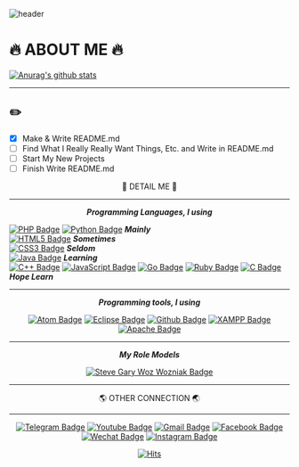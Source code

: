 ![header](https://capsule-render.vercel.app/api?type=egg&color=gradient&height=300&section=header&text=SaNsLePeR%20render&fontSize=90)
# :fire: ABOUT ME :fire:

[![Anurag's github stats](https://github-readme-stats.vercel.app/api?username=sansleper)](https://github.com/anuraghazra/github-readme-stats)

***

## :pencil2:
- [x] Make & Write README.md
- [ ] Find What I Really Really Want Things, Etc. and Write in README.md
- [ ] Start My New Projects
- [ ] Finish Write README.md   

<div align=center>

:flashlight: DETAIL ME :flashlight:
</div>

***

<div align=center>
 
**_Programming Languages, I using_**

</div>

[![PHP Badge](http://img.shields.io/badge/-PHP-777BB4?style=for-the-badge&logo=w3c&link=https://www.php.net/)](https://www.php.net/)
[![Python Badge](http://img.shields.io/badge/-Python-3776AB?style=for-the-badge&logo=w3c&link=https://zzsza.github.io/)](https://www.python.org/)
**_Mainly_**   
[![HTML5 Badge](http://img.shields.io/badge/-HTML5-E34F26?style=for-the-badge&logo=w3c&link=https://zzsza.github.io/)](https://www.w3.org/TR/html52/)
**_Sometimes_**   
[![CSS3 Badge](http://img.shields.io/badge/-CSS3-1572B6?style=for-the-badge&logo=w3c&link=https://zzsza.github.io/)](https://www.w3.org/Style/CSS/Overview.en.html)
**_Seldom_**   
[![Java Badge](http://img.shields.io/badge/-Java-007396?style=for-the-badge&logo=w3c&link=https://zzsza.github.io/)](https://www.oracle.com/java/)
**_Learning_**   
[![C++ Badge](http://img.shields.io/badge/-C++-00599C?style=for-the-badge&logo=w3c&link=https://zzsza.github.io/)](https://isocpp.org/)
[![JavaScript Badge](http://img.shields.io/badge/-JavaScript-F7DF1E?style=for-the-badge&logo=w3c&link=https://zzsza.github.io/)](https://developer.mozilla.org/en-US/docs/Web/JavaScript)
[![Go Badge](http://img.shields.io/badge/-Go-00ADD8?style=for-the-badge&logo=w3c&link=https://zzsza.github.io/)](https://golang.org/)
[![Ruby Badge](http://img.shields.io/badge/-Ruby-CC342D?style=for-the-badge&logo=w3c&link=https://zzsza.github.io/)](http://www.ruby-lang.org/en/)
[![C Badge](http://img.shields.io/badge/-C-A8B9CC?style=for-the-badge&logo=w3c&link=https://zzsza.github.io/)](https://en.cppreference.com/w/)
**_Hope Learn_**

***

<div align=center>
 
**_Programming tools, I using_**

</div>

<div align=center>

[![Atom Badge](http://img.shields.io/badge/-Atom-66595C?style=for-the-badge&logo=Atom&link=https://zzsza.github.io/)](https://atom.io/)
[![Eclipse Badge](http://img.shields.io/badge/-Eclipse-2C2255?style=for-the-badge&logo=Eclipse&link=https://zzsza.github.io/)](https://www.eclipse.org/downloads/)
[![Github Badge](http://img.shields.io/badge/-Github-181717?style=for-the-badge&logo=Github&link=https://zzsza.github.io/)](https://github.com)
[![XAMPP Badge](http://img.shields.io/badge/-XAMPP-FB7A24?style=for-the-badge&logo=XAMPP&link=https://zzsza.github.io/)](https://www.apachefriends.org/index.html)
[![Apache Badge](http://img.shields.io/badge/-Apache-D22128?style=for-the-badge&logo=Apache&link=https://zzsza.github.io/)](https://httpd.apache.org/)

</div>

***

<div align=center>

**_My Role Models_**

</div>

<div align=center>

[![Steve Gary Woz Wozniak Badge](https://img.shields.io/static/v1?label=MY_LOLMODEL&message=Ste_Gary_Woz_Wozniak&color=orange?style=for-the-badge&link=http://www.woz.org/)](http://www.woz.org/)

</div>

***

<div align=center>

:earth_americas: OTHER CONNECTION :earth_asia:
</div>

***

<div align=center>
  
[![Telegram Badge](http://img.shields.io/badge/-Telegram-2CA5E0?style=flat-square&logo=telegram&link=https://telegram.org/)](https://telegram.org/)
[![Youtube Badge](https://img.shields.io/badge/Youtube-ff0000?style=flat-square&logo=youtube&link=https://www.youtube.com/)](https://www.youtube.com/)
[![Gmail Badge](https://img.shields.io/badge/-Gmail-d14836?style=flat-square&logo=Gmail&logoColor=white&link=mailto:sansleper@gmail.com)](mailto:sansleper@gmail.com)
[![Facebook Badge](https://img.shields.io/badge/-Facebook-1877f2?style=flat-square&logo=facebook&logoColor=white&link=https://www.facebook.com/)](https://www.facebook.com/)
[![Wechat Badge](http://img.shields.io/badge/-Wechat-7BB32E?style=flat-square&logo=wechat&link=https://www.wechat.com/)](https://www.wechat.com/)
[![Instagram Badge](https://img.shields.io/badge/-Instagram-dd2a7b?style=flat-square&logo=instagram&logoColor=white&link=https://www.instagram.com/)](https://www.instagram.com/) 
</div>

<div align=center>

[![Hits](https://hits.seeyoufarm.com/api/count/incr/badge.svg?url=https%3A%2F%2Fgithub.com%2Fsansleper%2FYouTube-C.M-check%2F)](https://hits.seeyoufarm.com)

</div>
